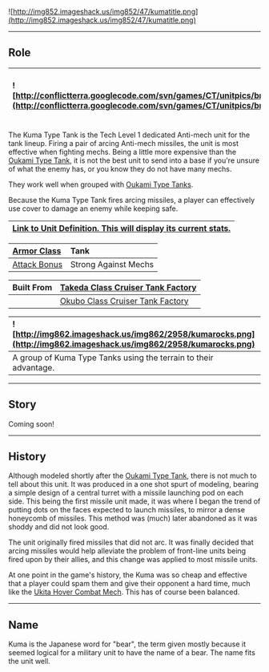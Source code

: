![http://img852.imageshack.us/img852/47/kumatitle.png](http://img852.imageshack.us/img852/47/kumatitle.png)


---


## Role ##

|![http://conflictterra.googlecode.com/svn/games/CT/unitpics/bmissiletank.png](http://conflictterra.googlecode.com/svn/games/CT/unitpics/bmissiletank.png)|Fires two anti-mech missiles.|
|:--------------------------------------------------------------------------------------------------------------------------------------------------------|:----------------------------|

The Kuma Type Tank is the Tech Level 1 dedicated Anti-mech unit for the tank lineup.  Firing a pair of arcing Anti-mech missiles, the unit is most effective when fighting mechs.  Being a little more expensive than the [Oukami Type Tank](http://code.google.com/p/conflictterra/wiki/NKGOukamiTypeTank), it is not the best unit to send into a base if you're unsure of what the enemy has, or you know they do not have many mechs.

They work well when grouped with [Oukami Type Tanks](http://code.google.com/p/conflictterra/wiki/NKGOukamiTypeTank).

Because the Kuma Type Tank fires arcing missiles, a player can effectively use cover to damage an enemy while keeping safe.

|[Link to Unit Definition.  This will display its current stats.](http://code.google.com/p/conflictterra/source/browse/games/CT/units/bmissiletank.lua)|
|:-----------------------------------------------------------------------------------------------------------------------------------------------------|

|[Armor Class](http://code.google.com/p/conflictterra/wiki/ArmorSystem)|Tank|
|:---------------------------------------------------------------------|:---|
|[Attack Bonus](http://code.google.com/p/conflictterra/wiki/ArmorSystem)|Strong Against Mechs|

|Built From|[Takeda Class Cruiser Tank Factory](http://code.google.com/p/conflictterra/wiki/NKGTakedaClassCruiser)|
|:---------|:-----------------------------------------------------------------------------------------------------|
|          |[Okubo Class Cruiser Tank Factory](http://code.google.com/p/conflictterra/wiki/NKGOkuboClassCruiser)  |

|![http://img862.imageshack.us/img862/2958/kumarocks.png](http://img862.imageshack.us/img862/2958/kumarocks.png)|
|:--------------------------------------------------------------------------------------------------------------|
|A group of Kuma Type Tanks using the terrain to their advantage.                                               |


---


## Story ##
Coming soon!


---


## History ##
Although modeled shortly after the [Oukami Type Tank](http://code.google.com/p/conflictterra/wiki/NKGOukamiTypeTank), there is not much to tell about this unit.  It was produced in a one shot spurt of modeling, bearing a simple design of a central turret with a missile launching pod on each side.  This being the first missile unit made, it was where I began the trend of putting dots on the faces expected to launch missiles, to mirror a dense honeycomb of missiles.  This method was (much) later abandoned as it was shoddy and did not look good.

The unit originally fired missiles that did not arc.  It was finally decided that arcing missiles would help alleviate the problem of front-line units being fired upon by their allies, and this change was applied to most missile units.

At one point in the game's history, the Kuma was so cheap and effective that a player could spam them and give their opponent a hard time, much like the [Ukita Hover Combat Mech](http://code.google.com/p/conflictterra/wiki/NKGUkitaHoverCombatMech).  This has of course been balanced.


---


## Name ##
Kuma is the Japanese word for "bear", the term given mostly because it seemed logical for a military unit to have the name of a bear.  The name fits the unit well.